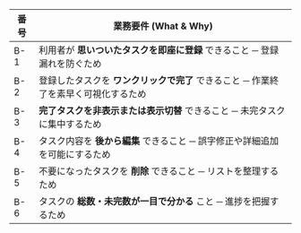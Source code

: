 
| 番号  | 業務要件 (What & Why)                              |
| --- | ---------------------------------------------- |
| B-1 | 利用者が **思いついたタスクを即座に登録** できること ─ 登録漏れを防ぐため      |
| B-2 | 登録したタスクを **ワンクリックで完了** できること ─ 作業終了を素早く可視化するため |
| B-3 | **完了タスクを非表示または表示切替** できること ─ 未完タスクに集中するため      |
| B-4 | タスク内容を **後から編集** できること ─ 誤字修正や詳細追加を可能にするため     |
| B-5 | 不要になったタスクを **削除** できること ─ リストを整理するため           |
| B-6 | タスクの **総数・未完数が一目で分かる** こと ─ 進捗を把握するため          |
